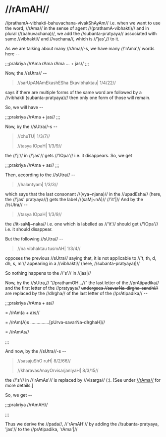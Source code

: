 # //rAmAH//

//prathamA-vibhakti-bahuvachana-vivakShAyAm// i.e. when we want to use
the word, //rAma// in the sense of agent //(prathamA-vibhakti)// and in
plural //(bahuvachana)//, we add the //subanta-pratyaya// associated
with same //vibhakti// and //vachana//, which is //'jas',// to it.

As we are talking about many //rAma//-s, we have many //'rAma'// words
here --

;;;prakriya
//rAma rAma rAma ... + jas//
;;;

Now, the //sUtra// --

> //sarUpANAmEkashESha Ekavibhaktau| 1/4/22//

says if there are multiple forms of the same word are followed by a
//vibhakti (subanta-pratyaya)// then only one form of those will remain.

So, we will have --

;;;prakriya
//rAma + jas//
;;;

Now, by the //sUtra//-s --

> //chuTU| 1/3/7//
>
> //tasya lOpaH| 1/3/9//

the //'j'// in //'jas'// gets //'lOpa'// i.e. it disappears. So, we get

;;;prakriya
//rAma + as//
;;;

Then, according to the //sUtra// --

> //halantyam| 1/3/3//

which says that the last consonant //(vya~njana)// in the //upadEsha//
(here, the //'jas' pratyaya//) gets the label //(saMj~nA)// //'it'|//
And by the //sUtra// --

> //tasya lOpaH| 1/3/9//

the //it-saMj~naka// i.e. one which is labelled as //'it'// should get
//'lOpa'// i.e. it should disappear.

But the following //sUtra// --

> //na vibhaktau tusmAH| 1/3/4//

opposes the previous //sUtra// saying that, it is not applicable to
//'t, th, d, dh, s, m'// appearing in a //vibhakti// (here,
//subanta-pratyaya)|//

So nothing happens to the //'s'// in //jas|//

Now, by the //sUtra,// “//prathamOH...//” the last letter of the
//prAtipadika// and the first letter of the //pratyaya// ~~undergoes
//savarNa-dIrgha-sandhi//~~ are replaced by the //dIrgha// of the last
letter of the //prAtipadika// --

;;;prakriya
//rAma + as//

= //rAm(a + a)s//

= //rAm(A)s ...............\[pUrva-savarNa-dIrghaH]//

= //rAmAs//

;;;

And now, by the //sUtra//-s --

> //sasajuShO ruH| 8/2/66//
>
> //kharavasAnayOrvisarjanIyaH| 8/3/15//

the //'s'// in //'rAmAs'// is replaced by //visarga// (:). \[See under
[//rAma//](#/shadlinga-prakaranam/raama-sabdah/main/#ha-rAmaH) for more
details.]

So, we get --

;;;prakriya
//rAmAH//

;;;

Thus we derive the //pada//, //'rAmAH'// by adding the
//subanta-pratyaya, 'jas'// to the //prAtipadika, 'rAma'|//
